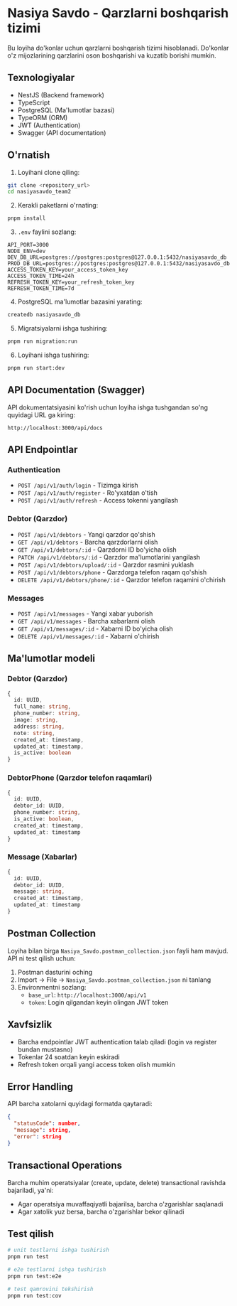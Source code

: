 # Nasiya Savdo - Qarzlarni boshqarish tizimi

Bu loyiha do'konlar uchun qarzlarni boshqarish tizimi hisoblanadi. Do'konlar o'z mijozlarining qarzlarini oson boshqarishi va kuzatib borishi mumkin.

## Texnologiyalar

- NestJS (Backend framework)
- TypeScript
- PostgreSQL (Ma'lumotlar bazasi)
- TypeORM (ORM)
- JWT (Authentication)
- Swagger (API documentation)

## O'rnatish

1. Loyihani clone qiling:

```bash
git clone <repository_url>
cd nasiyasavdo_team2
```

2. Kerakli paketlarni o'rnating:

```bash
pnpm install
```

3. `.env` faylini sozlang:

```env
API_PORT=3000
NODE_ENV=dev
DEV_DB_URL=postgres://postgres:postgres@127.0.0.1:5432/nasiyasavdo_db
PROD_DB_URL=postgres://postgres:postgres@127.0.0.1:5432/nasiyasavdo_db
ACCESS_TOKEN_KEY=your_access_token_key
ACCESS_TOKEN_TIME=24h
REFRESH_TOKEN_KEY=your_refresh_token_key
REFRESH_TOKEN_TIME=7d
```

4. PostgreSQL ma'lumotlar bazasini yarating:

```bash
createdb nasiyasavdo_db
```

5. Migratsiyalarni ishga tushiring:

```bash
pnpm run migration:run
```

6. Loyihani ishga tushiring:

```bash
pnpm run start:dev
```

## API Documentation (Swagger)

API dokumentatsiyasini ko'rish uchun loyiha ishga tushgandan so'ng quyidagi URL ga kiring:

```
http://localhost:3000/api/docs
```

## API Endpointlar

### Authentication

- `POST /api/v1/auth/login` - Tizimga kirish
- `POST /api/v1/auth/register` - Ro'yxatdan o'tish
- `POST /api/v1/auth/refresh` - Access tokenni yangilash

### Debtor (Qarzdor)

- `POST /api/v1/debtors` - Yangi qarzdor qo'shish
- `GET /api/v1/debtors` - Barcha qarzdorlarni olish
- `GET /api/v1/debtors/:id` - Qarzdorni ID bo'yicha olish
- `PATCH /api/v1/debtors/:id` - Qarzdor ma'lumotlarini yangilash
- `POST /api/v1/debtors/upload/:id` - Qarzdor rasmini yuklash
- `POST /api/v1/debtors/phone` - Qarzdorga telefon raqam qo'shish
- `DELETE /api/v1/debtors/phone/:id` - Qarzdor telefon raqamini o'chirish

### Messages

- `POST /api/v1/messages` - Yangi xabar yuborish
- `GET /api/v1/messages` - Barcha xabarlarni olish
- `GET /api/v1/messages/:id` - Xabarni ID bo'yicha olish
- `DELETE /api/v1/messages/:id` - Xabarni o'chirish

## Ma'lumotlar modeli

### Debtor (Qarzdor)

```typescript
{
  id: UUID,
  full_name: string,
  phone_number: string,
  image: string,
  address: string,
  note: string,
  created_at: timestamp,
  updated_at: timestamp,
  is_active: boolean
}
```

### DebtorPhone (Qarzdor telefon raqamlari)

```typescript
{
  id: UUID,
  debtor_id: UUID,
  phone_number: string,
  is_active: boolean,
  created_at: timestamp,
  updated_at: timestamp
}
```

### Message (Xabarlar)

```typescript
{
  id: UUID,
  debtor_id: UUID,
  message: string,
  created_at: timestamp,
  updated_at: timestamp
}
```

## Postman Collection

Loyiha bilan birga `Nasiya_Savdo.postman_collection.json` fayli ham mavjud. API ni test qilish uchun:

1. Postman dasturini oching
2. Import -> File -> `Nasiya_Savdo.postman_collection.json` ni tanlang
3. Environmentni sozlang:
   - `base_url`: `http://localhost:3000/api/v1`
   - `token`: Login qilgandan keyin olingan JWT token

## Xavfsizlik

- Barcha endpointlar JWT authentication talab qiladi (login va register bundan mustasno)
- Tokenlar 24 soatdan keyin eskiradi
- Refresh token orqali yangi access token olish mumkin

## Error Handling

API barcha xatolarni quyidagi formatda qaytaradi:

```json
{
  "statusCode": number,
  "message": string,
  "error": string
}
```

## Transactional Operations

Barcha muhim operatsiyalar (create, update, delete) transactional ravishda bajariladi, ya'ni:

- Agar operatsiya muvaffaqiyatli bajarilsa, barcha o'zgarishlar saqlanadi
- Agar xatolik yuz bersa, barcha o'zgarishlar bekor qilinadi

## Test qilish

```bash
# unit testlarni ishga tushirish
pnpm run test

# e2e testlarni ishga tushirish
pnpm run test:e2e

# test qamrovini tekshirish
pnpm run test:cov
```


